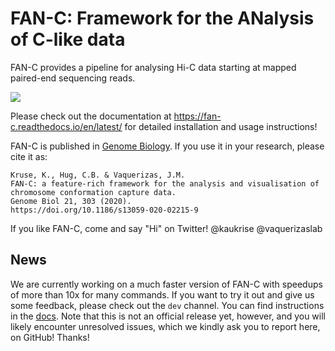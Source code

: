 # FAN-C: Framework for the ANalysis of C-like data

FAN-C provides a pipeline for analysing Hi-C data starting at mapped paired-end sequencing reads.

![](https://raw.githubusercontent.com/vaquerizaslab/fanc/main/docsrc/fnc-overview.png)

Please check out the documentation at https://fan-c.readthedocs.io/en/latest/ for detailed installation and usage
instructions!

FAN-C is published in [Genome Biology](https://genomebiology.biomedcentral.com/articles/10.1186/s13059-020-02215-9). 
If you use it in your research, please cite it as:

```
Kruse, K., Hug, C.B. & Vaquerizas, J.M. 
FAN-C: a feature-rich framework for the analysis and visualisation of chromosome conformation capture data. 
Genome Biol 21, 303 (2020). 
https://doi.org/10.1186/s13059-020-02215-9
```

If you like FAN-C, come and say "Hi" on Twitter! @kaukrise @vaquerizaslab


## News

We are currently working on a much faster version of FAN-C with speedups of more than 10x for many commands. 
If you want to try it out and give us some feedback, please check out the `dev` channel. You can find instructions 
in the [docs](https://fan-c.readthedocs.io/en/latest/getting_started.html#installation).
Note that this is 
not an official release yet, however, and you will likely encounter unresolved issues, which we kindly ask 
you to report here, on GitHub! Thanks!
